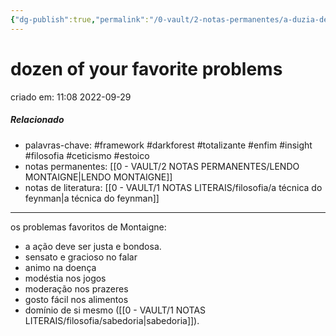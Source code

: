 ```yaml
---
{"dg-publish":true,"permalink":"/0-vault/2-notas-permanentes/a-duzia-de-problemas-favoritos-de-montaigne/","tags":["permanente","framework","darkforest","totalizante","enfim","insight","filosofia","ceticismo","estoico"],"dgHomeLink":true,"dgShowLocalGraph":true,"dgShowFileTree":true,"dgEnableSearch":true}
---
```


# dozen of your favorite problems
criado em: 11:08 2022-09-29

##### Relacionado
- palavras-chave: #framework  #darkforest #totalizante #enfim #insight #filosofia #ceticismo #estoico 
- notas permanentes: [[0 - VAULT/2 NOTAS PERMANENTES/LENDO MONTAIGNE\|LENDO MONTAIGNE]] 
- notas de literatura: [[0 - VAULT/1 NOTAS LITERAIS/filosofia/a técnica do feynman\|a técnica do feynman]]

---

os problemas favoritos de Montaigne:
- a ação deve ser justa e bondosa.
- sensato e gracioso no falar
- animo na doença
- modéstia nos jogos
- moderação nos prazeres
- gosto fácil nos alimentos
- domínio de si mesmo ([[0 - VAULT/1 NOTAS LITERAIS/filosofia/sabedoria\|sabedoria]]).
